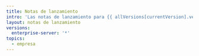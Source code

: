 ```yaml
---
title: Notas de lanzamiento
intro: 'Las notas de lanzamiento para {{ allVersions[currentVersion].versionTitle }}.'
layout: notas de lanzamiento
versions:
  enterprise-server: '*'
topics:
  - empresa
---
```



